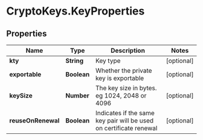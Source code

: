# CryptoKeys.KeyProperties

## Properties
Name | Type | Description | Notes
------------ | ------------- | ------------- | -------------
**kty** | **String** | Key type | [optional] 
**exportable** | **Boolean** | Whether the private key is exportable | [optional] 
**keySize** | **Number** | The key size in bytes. eg 1024, 2048 or 4096 | [optional] 
**reuseOnRenewal** | **Boolean** | Indicates if the same key pair will be used on certificate renewal | [optional] 


